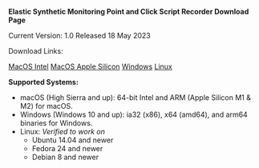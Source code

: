 **Elastic Synthetic Monitoring Point and Click Script Recorder Download Page**

Current Version: 1.0 Released 18 May 2023

Download Links:

[MacOS Intel](https://download.elasticsearch.org/synthetics-recorder/synthetics-recorder-1.0.0-mac-x64.dmg)
[MacOS Apple Silicon](https://download.elasticsearch.org/synthetics-recorder/synthetics-recorder-1.0.0-mac-arm64.dmg)
[Windows](https://download.elasticsearch.org/synthetics-recorder/synthetics-recorder-1.0.0-win-x64.exe)
[Linux](https://download.elasticsearch.org/synthetics-recorder/synthetics-recorder-1.0.0-linux-amd64.deb) 


**Supported Systems:**

- macOS (High Sierra and up): 64-bit Intel and ARM (Apple Silicon M1 & M2) for macOS. 
- Windows (Windows 10 and up): ia32 (x86), x64 (amd64), and arm64 binaries for Windows. 
- Linux: *Verified to work on*
	- Ubuntu 14.04 and newer
	- Fedora 24 and newer
	- Debian 8 and newer
